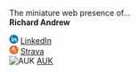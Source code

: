 The miniature web presence of...  
<strong>Richard Andrew</strong>

<img src="assets/img/linkedin.png" alt="LinkedIn" width="16px" height="16px"> <a href="https://www.linkedin.com/in/richardandrew75/" target="_blank">LinkedIn</a>  
<img src="assets/img/strava.png" alt="Strava" width="16px" height="16px"> <a href="https://www.strava.com/athletes/43333745" target="_blank">Strava</a>  
<img src="assets/img/auk.ico" alt="AUK" width="16px" height="16px"> <a href="https://audax.uk/results?memId=26444" target="_blank">AUK</a>

